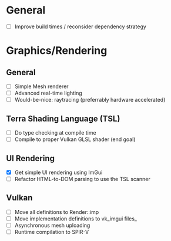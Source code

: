 # General
- [ ] Improve build times / reconsider dependency strategy

# Graphics/Rendering

## General
- [ ] Simple Mesh renderer
- [ ] Advanced real-time lighting
- [ ] Would-be-nice: raytracing (preferrably hardware accelerated)

## Terra Shading Language (TSL)

- [ ] Do type checking at compile time
- [ ] Compile to proper Vulkan GLSL shader (end goal)

## UI Rendering

- [x] Get simple UI rendering using ImGui
- [ ] Refactor HTML-to-DOM parsing to use the TSL scanner

## Vulkan

- [ ] Move all definitions to Render::imp
- [ ] Move implementation definitions to vk_imgui files_
- [ ] Asynchronous mesh uploading
- [ ] Runtime compilation to SPIR-V
